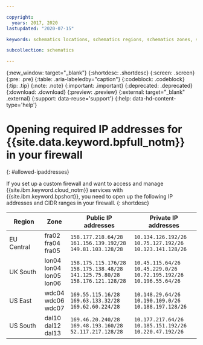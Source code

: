 ```yaml
---

copyright:
  years: 2017, 2020
lastupdated: "2020-07-15"

keywords: schematics locations, schematics regions, schematics zones, schematics endpoints, schematics service endpoints

subcollection: schematics

---
```


{:new_window: target="_blank"}
{:shortdesc: .shortdesc}
{:screen: .screen}
{:pre: .pre}
{:table: .aria-labeledby="caption"}
{:codeblock: .codeblock}
{:tip: .tip}
{:note: .note}
{:important: .important}
{:deprecated: .deprecated}
{:download: .download}
{:preview: .preview}
{:external: target="_blank" .external}
{:support: data-reuse='support'}
{:help: data-hd-content-type='help'}


# Opening required IP addresses for {{site.data.keyword.bpfull_notm}} in your firewall
{: #allowed-ipaddresses}

If you set up a custom firewall and want to access and manage {{site.ibm.keyword.cloud_notm}} services with {{site.ibm.keyword.bpshort}}, you need to open up the following IP addresses and CIDR ranges in your firewall.
{: shortdesc}

| Region | Zone | Public IP addresses | Private IP addresses |
| ------------ | ------------ | ---------- | -------- |
| EU Central | fra02 </br> fra04 </br> fra05 | `158.177.218.64/28` </br> `161.156.139.192/28` </br> `149.81.103.128/28` | `10.134.126.192/26` </br> `10.75.127.192/26` </br> `10.123.141.128/26` |
| UK South | lon04 </br> lon04 </br> lon05 </br> lon06 | `158.175.115.176/28` </br> `158.175.138.48/28` </br> `141.125.75.80/28` </br> `158.176.121.128/28` | `10.45.115.64/26` </br> `10.45.229.0/26` </br> `10.72.195.192/26` </br> `10.196.55.64/26` |
| US East | wdc04 </br> wdc06 </br> wdc07 | `169.55.115.16/28` </br> `169.63.133.32/28` </br> `169.62.60.224/28` | `10.148.29.64/26` </br> `10.190.109.0/26` </br> `10.188.197.128/26` |
| US South | dal10 </br> dal12 </br> dal13 | `169.46.20.240/28` </br> `169.48.193.160/28` </br> `52.117.217.128/28` | `10.177.217.64/26` </br> `10.185.151.192/26` </br> `10.220.47.192/26` |
